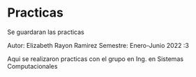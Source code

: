 # Practicas
Se guardaran las practicas

Autor: Elizabeth Rayon Ramirez
Semestre: Enero-Junio 2022 :3

Aqui se realizaron practicas con el grupo en Ing. en Sistemas Computacionales  
